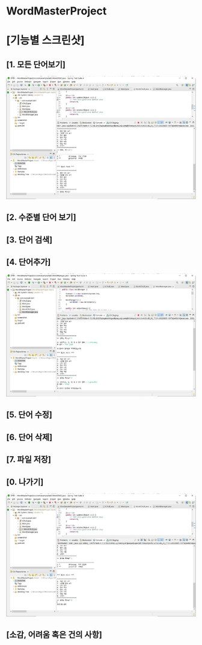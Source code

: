 # WordMasterProject

# [기능별 스크린샷]


## [1. 모든 단어보기]
![1. 모든 단어보기](https://github.com/markFT39/WordMasterProject/blob/main/screenshot/1.%20%EB%AA%A8%EB%93%A0%20%EB%8B%A8%EC%96%B4%EB%B3%B4%EA%B8%B0.JPG)


## [2. 수준별 단어 보기]


## [3. 단어 검색]


## [4. 단어추가]
![4. 단어추가](https://github.com/markFT39/WordMasterProject/blob/main/screenshot/4.%20%EB%8B%A8%EC%96%B4%EC%B6%94%EA%B0%80.JPG)


## [5. 단어 수정]


## [6. 단어 삭제]


## [7. 파일 저장]


## [0. 나가기]
![0. 나가기](https://github.com/markFT39/WordMasterProject/blob/main/screenshot/0.%20%EB%82%98%EA%B0%80%EA%B8%B0.JPG)


## [소감, 어려움 혹은 건의 사항]
